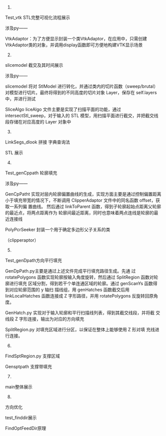 1.

Test_vtk STL完整可视化流程展示 

涉及py——

VtkAdaptor：为了方便显示封装一个类VtkAdaptor，在应用中，只需创建VtkAdaptor类的对象，并调用display函数即可方便地构建VTK显示场景

2.

slicemodel 截交及其时间展示

涉及py——

slicemodel 将对 StlModel 进行转化，并通过类内的切片函数（sweep/brutal）对模型进行切片。最终将得到的不同高度的切片对象 Layer，保存在 self.layers 中，并进行测试

SliceAlgo liceAlgo 文件主要是实现了扫描平面的功能，通过 intersectStl_sweep，对于输入的 STL 模型，用扫描平面进行截交，并把截交线段存储在对应高度的 Layer 对象中

3.

LinkSegs_dlook 拼接 字典查询法

STL 展示

4.

Test_genCppath 轮廓填充

涉及py——

GenCpPatht 实现对层内轮廓偏置曲线的生成，实现方面主要是通过控制偏置距离小于填充带宽的情况下，不断调用 ClipperAdaptor 文件中的同名函数 offset，获取一系列偏 置曲线。 然后通过 linkToParent 函数，得到子轮廓起始点距离父轮廓的最近点，将两点距离作为 轮廓间最近距离，同时也意味着两点连线是轮廓的最近连接线

PolyPcrSeeker 封装一个用于确定多边形父子关系的类

（clipperaptor）

5.

Test_genDpath方向平行填充

GenDpPath.py主要是通过上述文件完成平行填充路径生成。先通 过 rotatePolygons 函数实现轮廓按输入角度旋转，然后通过 SplitRegion 函数对轮廓进行填充 区域分割，得到若干个单连通区域的轮廓。通过 genScanYs 函数得到对应轮廓范围的 y 轴扫 描线组，用 genHatches 函数截交后用 linkLocalHatches 函数连接成 Z 字形路径，并用 rotatePolygons 反旋转回原角度。

GenHatch.py 实现对于输入轮廓和平行扫描线列表，得到其截交线段，并将截 交线段 Z 字形连接，输出为对应的方向填充

SplitRegion.py 对填充区域进行分区，以保证在整体上能够使用 Z 形对填 充线进行连接。

6.

FindSptRegion.py 支撑区域

Gensptpath 支撑带填充

7.

main整体展示

8.

方向优化

test_finddir展示

FindOptFeedDir原理